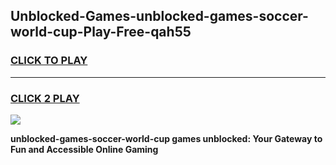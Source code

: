 
## Unblocked-Games-unblocked-games-soccer-world-cup-Play-Free-qah55
<h3>
<a href="https://premium76.site?title=unblocked-games-soccer-world-cup&ref=22A">CLICK TO PLAY</a></h3>
<hr>

<h3>
<a href="https://premium76.site?title=unblocked-games-soccer-world-cup&ref=22A">CLICK 2 PLAY</a>
  
</h3>

<a href="https://premium76.site?title=unblocked-games-soccer-world-cup&ref=22A"><img src="https://clearcache.store/games.png"></a>


**unblocked-games-soccer-world-cup games unblocked: Your Gateway to Fun and Accessible Online Gaming**
